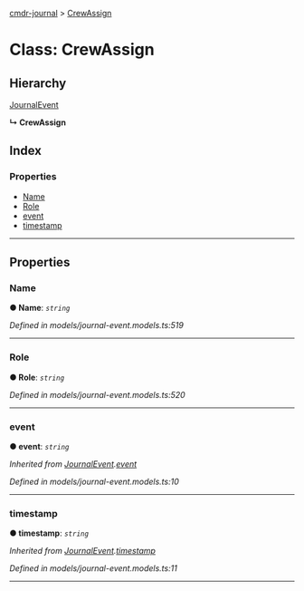 [cmdr-journal](../README.md) > [CrewAssign](../classes/crewassign.md)



# Class: CrewAssign

## Hierarchy


 [JournalEvent](journalevent.md)

**↳ CrewAssign**







## Index

### Properties

* [Name](crewassign.md#name)
* [Role](crewassign.md#role)
* [event](crewassign.md#event)
* [timestamp](crewassign.md#timestamp)



---
## Properties
<a id="name"></a>

###  Name

**●  Name**:  *`string`* 

*Defined in models/journal-event.models.ts:519*





___

<a id="role"></a>

###  Role

**●  Role**:  *`string`* 

*Defined in models/journal-event.models.ts:520*





___

<a id="event"></a>

###  event

**●  event**:  *`string`* 

*Inherited from [JournalEvent](journalevent.md).[event](journalevent.md#event)*

*Defined in models/journal-event.models.ts:10*





___

<a id="timestamp"></a>

###  timestamp

**●  timestamp**:  *`string`* 

*Inherited from [JournalEvent](journalevent.md).[timestamp](journalevent.md#timestamp)*

*Defined in models/journal-event.models.ts:11*





___


